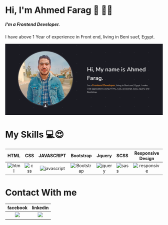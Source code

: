 # Hi, I'm Ahmed Farag 👋 👨‍💻
##### I'm a Frontend Developer. 
I have above 1 Year of experience in Front end, living in Beni suef, Egypt.

<img src="Mydetails.png" alt="banner that says Ahmed Farag - Front End Developer">



# My Skills 💻😍


| HTML | CSS | JAVASCRIPT | Bootstrap | Jquery  | SCSS | Responsive Design |
|:----:|:---:|:----------:|:---------:|:-------:|:-----|:-----------------:|
|![html](https://img.icons8.com/color/48/000000/html-5--v1.png)|![css](https://img.icons8.com/color/48/000000/css3.png)|![javascript](https://img.icons8.com/color/48/000000/javascript--v2.png)|![Bootstrap](https://img.icons8.com/color/48/000000/bootstrap.png)| ![jquery](https://img.icons8.com/external-tal-revivo-shadow-tal-revivo/24/000000/external-jquery-is-a-javascript-library-designed-to-simplify-html-logo-shadow-tal-revivo.png)|![sass](https://img.icons8.com/color/48/000000/sass-avatar.png) | ![responsive](https://img.icons8.com/external-xnimrodx-blue-xnimrodx/64/000000/external-responsive-seo-and-marketing-xnimrodx-blue-xnimrodx-2.png)



# Contact With me
| facebook | linkedin |
|:--------:|:--------:|
|<a href="https://www.facebook.com/ahmedf.elbrazily/"><img src="https://img.icons8.com/color/48/000000/facebook-new.png"/></a>|<a href="https://www.linkedin.com/in/ahmed-farag-395702199"><img src="https://img.icons8.com/fluency/48/000000/linkedin.png"/></a>|
